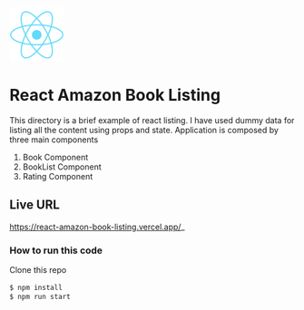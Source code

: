 ![React Logo](https://github.com/vercel/vercel/blob/master/packages/frameworks/logos/react.svg)

# React Amazon Book Listing

This directory is a brief example of react listing. I have used dummy data for listing all the content using props and state. Application is composed by three main components

1. Book Component
2. BookList Component
3. Rating Component

## Live URL

https://react-amazon-book-listing.vercel.app/_

### How to run this code

Clone this repo

```shell
$ npm install
$ npm run start
```
